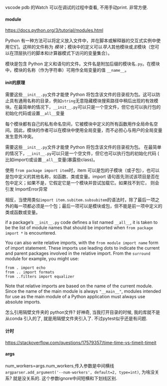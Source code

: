 vscode pdb 的Watch  可以在调试的过程中查看, 不用手动print. 非常方便. 

#### module

https://docs.python.org/3/tutorial/modules.html

Python 有一种方法可以将定义放入文件中，并在脚本或解释器的交互式实例中使用它们。这样的文件称为 *模块*；模块中的定义可以*导入*其他模块或*主*模块（您可以在顶层执行的脚本和计算器模式下访问的变量集合）。

模块是包含 Python 定义和语句的文件。文件名是附加后缀的模块名`.py`。在模块中，模块的名称（作为字符串）可用作全局变量的值 `__name__`。

#### init的原理

需要这些`__init__.py`文件才能使 Python 将包含该文件的目录视为包。这可以防止具有通用名称的目录，例如`string`无意隐藏模块搜索路径中稍后出现的有效模块。在最简单的情况下，`__init__.py`可以只是一个空文件，但它也可以执行包的初始化代码或设置`__all__`变量

每个模块都有自己的私有命名空间，它被模块中定义的所有函数用作全局命名空间。因此，模块的作者可以在模块中使用全局变量，而不必担心与用户的全局变量发生意外冲突。

需要这些`__init__.py`文件才能使 Python 将包含该文件的目录视为包。  在最简单的情况下，`__init__.py`可以只是一个空文件，但它也可以执行包的初始化代码 ( 比如import)或设置`__all__`变量(暴露些class)。

使用 `from package import item`时，item 可以是包的子模块（或子包），也可以是包中定义的其他名称，如函数、类或变量。import  语句首先测试该项目是否在包中定义；如果不是，它假定它是一个模块并尝试加载它。如果找不到它， 则会引发 ImportError异常   

相反，当使用类似`import item.subitem.subsubitem`的语法时，除了最后一项之外的每一项都必须是一个包；最后一项可以是模块或包，但不能是前一项中定义的类或函数或变量。

if a package’s `__init__.py` code defines a list named `__all__`, it is taken to be the list of module names that should be imported when `from package import *` is encountered. 

You can also write relative imports, with the `from module import name` form of import statement. These imports use leading dots to indicate the current and parent packages involved in the relative import. From the `surround` module for example, you might use:

```
from . import echo
from .. import formats
from ..filters import equalizer
```

Note that relative imports are based on the name of the current module. Since the name of the main module is always `"__main__"`, modules intended for use as the main module of a Python application must always use absolute imports.

怎么引用隔壁文件夹的 python文件?  好神奇, 当我打开目录的时候, 我的库就不是从conda 引入的了, 就是用隔壁文件夹引入了. 不过pytest似乎还是有问题.

#### 计时

https://stackoverflow.com/questions/17579357/time-time-vs-timeit-timeit

#### args

num_workers=args.num_workers,传入参数是中间横线`argparser.add_argument('--num-workers', default=2, type=int)`, 为啥没关系? 就是没关系的. 这个参数ignore中间短横和下划线区别.
